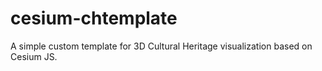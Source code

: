 # cesium-chtemplate
A simple custom template for 3D Cultural Heritage visualization based on Cesium JS.
